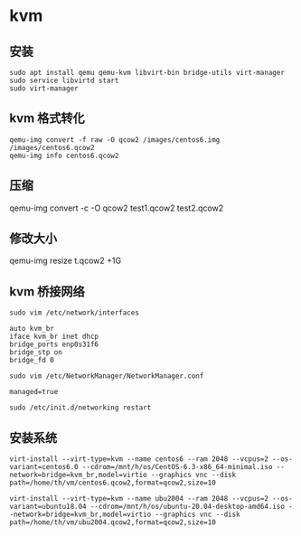 # kvm 

## 安装
```
sudo apt install qemu qemu-kvm libvirt-bin bridge-utils virt-manager
sudo service libvirtd start
sudo virt-manager
```

## kvm 格式转化
```
qemu-img convert -f raw -O qcow2 /images/centos6.img /images/centos6.qcow2
qemu-img info centos6.qcow2
```
## 压缩
qemu-img convert -c -O qcow2 test1.qcow2 test2.qcow2

## 修改大小
qemu-img resize t.qcow2 +1G

## kvm 桥接网络
```
sudo vim /etc/network/interfaces

auto kvm_br
iface kvm_br inet dhcp
bridge_ports enp0s31f6
bridge_stp on
bridge_fd 0

sudo vim /etc/NetworkManager/NetworkManager.conf

managed=true

sudo /etc/init.d/networking restart

```

## 安装系统
```
virt-install --virt-type=kvm --name centos6 --ram 2048 --vcpus=2 --os-variant=centos6.0 --cdrom=/mnt/h/os/CentOS-6.3-x86_64-minimal.iso --network=bridge=kvm_br,model=virtio --graphics vnc --disk path=/home/th/vm/centos6.qcow2,format=qcow2,size=10

virt-install --virt-type=kvm --name ubu2004 --ram 2048 --vcpus=2 --os-variant=ubuntu18.04 --cdrom=/mnt/h/os/ubuntu-20.04-desktop-amd64.iso --network=bridge=kvm_br,model=virtio --graphics vnc --disk path=/home/th/vm/ubu2004.qcow2,format=qcow2,size=10

```
 

